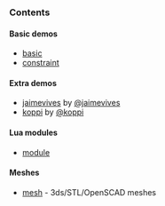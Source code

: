 ### Contents

#### Basic demos

* [basic](https://github.com/bullet-physics-playground/bpp/tree/master/demo/basic)
* [constraint](https://github.com/bullet-physics-playground/bpp/tree/master/demo/constraint)

#### Extra demos

* [jaimevives](https://github.com/bullet-physics-playground/bpp/tree/master/demo/jaimevives) by [@jaimevives](https://github.com/jaimevives)
* [koppi](https://github.com/bullet-physics-playground/bpp/tree/master/demo/koppi) by [@koppi](https://github.com/koppi)

#### Lua modules

* [module](https://github.com/bullet-physics-playground/bpp/tree/master/demo/module)

#### Meshes

* [mesh](https://github.com/bullet-physics-playground/bpp/tree/master/demo/mesh) - 3ds/STL/OpenSCAD meshes

